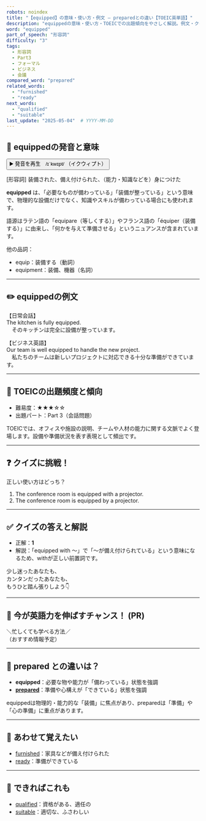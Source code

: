 ```yaml
---
robots: noindex
title: "【equipped】の意味・使い方・例文 ― preparedとの違い【TOEIC英単語】"
description: "equippedの意味・使い方・TOEICでの出題傾向をやさしく解説。例文・クイズ付きでpreparedとの違いもわかりやすく学べます。"
word: "equipped"
part_of_speech: "形容詞"
difficulty: "3"
tags:
  - 形容詞
  - Part3
  - フォーマル
  - ビジネス
  - 会議
compared_word: "prepared"
related_words:
  - "furnished"
  - "ready"
next_words:
  - "qualified"
  - "suitable"
last_update: "2025-05-04"  # YYYY-MM-DD
---
```


## 🔰 equippedの発音と意味

<button class="play-audio" onclick="playTTS('equipped')">
  <span class="play-audio-main">
    ▶️ 発音を再生　/ɪˈkwɪpt/
  </span>
  <span class="play-audio-sub">
    （イクウィプト）
  </span>
</button>

[形容詞] 装備された、備え付けられた、（能力・知識などを）身につけた

**equipped** は、「必要なものが備わっている」「装備が整っている」という意味で、物理的な設備だけでなく、知識やスキルが備わっている場合にも使われます。

語源はラテン語の「equipare（等しくする）」やフランス語の「équiper（装備する）」に由来し、「何かを与えて準備させる」というニュアンスが含まれています。

他の品詞：  
- equip：装備する（動詞）
- equipment：装備、機器（名詞）

---

## ✏️ equippedの例文

【日常会話】  
The kitchen is fully equipped.  
　そのキッチンは完全に設備が整っています。

【ビジネス英語】  
Our team is well equipped to handle the new project.  
　私たちのチームは新しいプロジェクトに対応できる十分な準備ができています。

---

## 🎯 TOEICの出題頻度と傾向

- 難易度：★★★☆☆
- 出題パート：Part 3（会話問題）

TOEICでは、オフィスや施設の説明、チームや人材の能力に関する文脈でよく登場します。設備や準備状況を表す表現として頻出です。

---

## ❓ クイズに挑戦！

正しい使い方はどっち？

1. The conference room is equipped with a projector.  
2. The conference room is equipped by a projector.

---

## ✅ クイズの答えと解説

- 正解：**1**
- 解説：「equipped with ～」で「～が備え付けられている」という意味になるため、withが正しい前置詞です。

少し迷ったあなたも、  
カンタンだったあなたも、  
もうひと踏ん張りしよう👇️

---

## 🚀 今が英語力を伸ばすチャンス！ (PR)

<div class="info-center">
＼忙しくても学べる方法／<br>  
（おすすめ情報予定）
</div>

---

## 🤔  prepared との違いは？

- **equipped**：必要な物や能力が「備わっている」状態を強調
- **[prepared](/word/prepared/)**：準備や心構えが「できている」状態を強調

equippedは物理的・能力的な「装備」に焦点があり、preparedは「準備」や「心の準備」に重点があります。

---

## 🧩 あわせて覚えたい

- [furnished](/word/furnished/)：家具などが備え付けられた
- [ready](/word/ready/)：準備ができている

---

## 📖 できればこれも

- [qualified](/word/qualified/)：資格がある、適任の
- [suitable](/word/suitable/)：適切な、ふさわしい

<!-- cvid: aid04_bid30 -->
